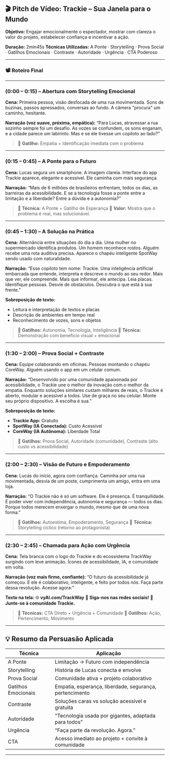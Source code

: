 ## 🎬 **Pitch de Vídeo: Trackie – Sua Janela para o Mundo**

**Objetivo:** Engajar emocionalmente o espectador, mostrar com clareza o valor do projeto, estabelecer confiança e incentivar a ação.

**Duração:** 2min45s
**Técnicas Utilizadas:** A Ponte · Storytelling · Prova Social · Gatilhos Emocionais · Contraste · Autoridade · Urgência · CTA Poderoso

---

### **📽️ Roteiro Final**

---

### **(0:00 – 0:15) – Abertura com Storytelling Emocional**

**Cena:** Primeira pessoa, visão desfocada de uma rua movimentada. Sons de buzinas, passos apressados, conversas ao fundo. A câmera "procura" um caminho, hesitante.

**Narração (voz suave, próxima, empática):**
“Para Lucas, atravessar a rua sozinho sempre foi um desafio. As vozes se confundem, os sons enganam, e a cidade parece um labirinto. Mas e se ele tivesse um copiloto ao lado?”

> 🎯 **Gatilho:** Empatia + Identificação imediata com o problema

---

### **(0:15 – 0:45) – A Ponte para o Futuro**

**Cena:** Lucas segura um smartphone. A imagem clareia. Interface do app Trackie aparece, elegante e acessível. Ele caminha com mais segurança.

**Narração:**
“Mais de 6 milhões de brasileiros enfrentam, todos os dias, as barreiras da acessibilidade. E se a tecnologia fosse a ponte entre a limitação e a liberdade? Entre a dúvida e a autonomia?”

> 🎯 **Técnica:** A Ponte + Gatilho de Esperança
> 🎯 **Valor:** Mostra que o problema é real, mas solucionável.

---

### **(0:45 – 1:30) – A Solução na Prática**

**Cena:** Alternância entre situações do dia a dia. Uma mulher no supermercado identifica produtos. Um homem reconhece rostos. Alguém recebe uma rota auditiva precisa.
Aparece o chapéu inteligente SpotWay sendo usado com naturalidade.

**Narração:**
“Esse copiloto tem nome: Trackie. Uma inteligência artificial embarcada que entende, interpreta e descreve o mundo ao seu redor.
Mais que ver, ele compreende. Mais que informar, ele antecipa.
Leia placas. Identifique pessoas. Desvie de obstáculos. Descubra o que está à sua frente.”

**Sobreposição de texto:**

* Leitura e interpretação de textos e placas
* Descrição de ambientes em tempo real
* Reconhecimento de vozes, sons e objetos

> 🎯 **Gatilhos:** Autonomia, Tecnologia, Inteligência
> 🎯 **Técnica:** Demonstração com benefício visual + emocional

---

### **(1:30 – 2:00) – Prova Social + Contraste**

**Cena:** Equipe colaborando em oficinas. Pessoas montando o chapéu CoreWay. Alguém usando o app em um celular comum.

**Narração:**
“Desenvolvido por uma comunidade apaixonada por acessibilidade, o Trackie une o melhor da inovação com o melhor da empatia.
Enquanto soluções similares custam milhares de reais, o Trackie é aberto, modular e acessível a todos.
Use de graça no seu celular. Monte seu próprio dispositivo. A escolha é sua.”

**Sobreposição de texto:**

* **Trackie App:** Gratuito
* **SpotWay (IA Conectada):** Custo Acessível
* **CoreWay (IA Autônoma):** Liberdade Total

> 🎯 **Gatilhos:** Prova Social, Autoridade (comunidade), Contraste (alto custo vs acessibilidade)

---

### **(2:00 – 2:30) – Visão de Futuro e Empoderamento**

**Cena:** Lucas do início, agora com confiança. Caminha por uma rua movimentada, desvia de um poste, cumprimenta um amigo, entra em uma loja.

**Narração:**
“O Trackie não é só um software. Ele é presença. É tranquilidade. É poder viver com independência, autonomia e segurança — todos os dias.
Porque todos merecem enxergar o mundo, mesmo que de uma nova forma.”

> 🎯 **Gatilhos:** Autoestima, Empoderamento, Segurança
> 🎯 **Técnica:** Storytelling cíclico (retorno ao protagonista)

---

### **(2:30 – 2:45) – Chamada para Ação com Urgência**

**Cena:** Tela branca com o logo do Trackie e do ecossistema TrackWay surgindo com leve animação. Ícones de acessibilidade, IA, e comunidade em volta.

**Narração (voz mais firme, confiante):**
“O futuro da acessibilidade já começou. E ele é colaborativo, inteligente, e feito por todos nós.
Faça parte dessa revolução. Acesse agora:”

**Texto na tela:**
🌐 **vyAI.com/TrackWay**
📱 **Siga-nos nas redes sociais!**
🤝 **Junte-se à comunidade Trackie.**

> 🎯 **Técnicas:** CTA Direto + Urgência + Comunidade
> 🎯 **Gatilhos:** Ação, Pertencimento, Movimento

---

## 💡 **Resumo da Persuasão Aplicada**

| Técnica             | Aplicação                                               |
| ------------------- | ------------------------------------------------------- |
| A Ponte             | Limitação → Futuro com independência                    |
| Storytelling        | História de Lucas conecta e envolve                     |
| Prova Social        | Comunidade ativa + projeto colaborativo                 |
| Gatilhos Emocionais | Empatia, esperança, liberdade, segurança, pertencimento |
| Contraste           | Soluções caras vs solução acessível e gratuita          |
| Autoridade          | “Tecnologia usada por gigantes, adaptada para todos”    |
| Urgência            | “Faça parte da revolução. Agora.”                       |
| CTA                 | Acesso imediato ao projeto + convite à comunidade       |

---

